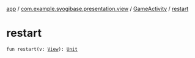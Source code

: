 [app](../../index.md) / [com.example.syogibase.presentation.view](../index.md) / [GameActivity](index.md) / [restart](./restart.md)

# restart

`fun restart(v: `[`View`](https://developer.android.com/reference/android/view/View.html)`): `[`Unit`](https://kotlinlang.org/api/latest/jvm/stdlib/kotlin/-unit/index.html)